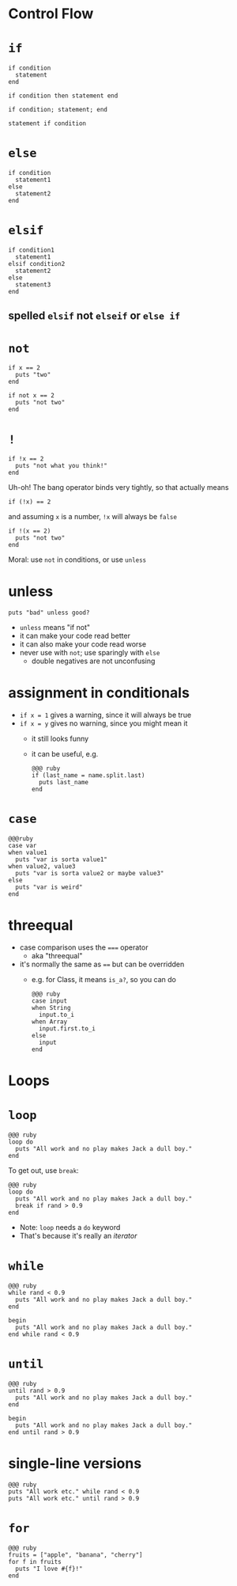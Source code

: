 <!SLIDE subsection>
# Control Flow

# `if`

    if condition
      statement
    end
    
    if condition then statement end

    if condition; statement; end

    statement if condition

# `else`

    if condition
      statement1
    else
      statement2
    end

# `elsif`

    if condition1
      statement1
    elsif condition2
      statement2
    else
      statement3
    end
    
## spelled `elsif` **not** `elseif` or `else if`

# `not`

    if x == 2
      puts "two"
    end

    if not x == 2
      puts "not two"
    end
    
# `!`

    if !x == 2
      puts "not what you think!"
    end

Uh-oh! The bang operator binds very tightly, so that actually means

    if (!x) == 2
    
and assuming `x` is a number, `!x` will always be `false`

    if !(x == 2)
      puts "not two"
    end

Moral: use `not` in conditions, or use `unless`

# unless

    puts "bad" unless good?

* `unless` means "if not"
* it can make your code read better
* it can also make your code read worse
* never use with `not`; use sparingly with `else`
  * double negatives are not unconfusing
    
# assignment in conditionals

* `if x = 1` gives a warning, since it will always be true
* `if x = y` gives no warning, since you might mean it
  * it still looks funny
  * it can be useful, e.g.

        @@@ ruby
        if (last_name = name.split.last)
          puts last_name
        end
        
# `case`

    @@@ruby
    case var
    when value1
      puts "var is sorta value1"
    when value2, value3
      puts "var is sorta value2 or maybe value3"
    else
      puts "var is weird"
    end

# threequal

* case comparison uses the `===` operator
  * aka "threequal"
* it's normally the same as `==` but can be overridden
  * e.g. for Class, it means `is_a?`, so you can do

        @@@ ruby
        case input
        when String
          input.to_i
        when Array
          input.first.to_i
        else
          input
        end
        
<!SLIDE subsection>
# Loops

# `loop`

    @@@ ruby
    loop do
      puts "All work and no play makes Jack a dull boy."
    end

To get out, use `break`:

    @@@ ruby
    loop do
      puts "All work and no play makes Jack a dull boy."
      break if rand > 0.9
    end
    
* Note: `loop` needs a `do` keyword
* That's because it's really an *iterator*

# `while`

    @@@ ruby
    while rand < 0.9
      puts "All work and no play makes Jack a dull boy."
    end

    begin
      puts "All work and no play makes Jack a dull boy."
    end while rand < 0.9

# `until`

    @@@ ruby
    until rand > 0.9
      puts "All work and no play makes Jack a dull boy."
    end
    
    begin
      puts "All work and no play makes Jack a dull boy."
    end until rand > 0.9

# single-line versions

    @@@ ruby
    puts "All work etc." while rand < 0.9
    puts "All work etc." until rand > 0.9

# `for`

    @@@ ruby
    fruits = ["apple", "banana", "cherry"]
    for f in fruits
      puts "I love #{f}!"
    end

